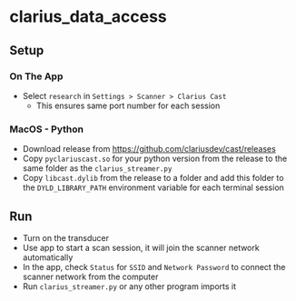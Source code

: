 # clarius_data_access

## Setup

### On The App

- Select `research` in `Settings > Scanner > Clarius Cast`
  - This ensures same port number for each session

### MacOS - Python

- Download release from https://github.com/clariusdev/cast/releases
- Copy `pyclariuscast.so` for your python version from the release to the same folder as the `clarius_streamer.py`
- Copy `libcast.dylib` from the release to a folder and add this folder to the `DYLD_LIBRARY_PATH` environment variable for each terminal session


## Run

- Turn on the transducer
- Use app to start a scan session, it will join the scanner network automatically
- In the app, check `Status` for `SSID` and `Network Password` to connect the scanner network from the computer
- Run `clarius_streamer.py` or any other program imports it
